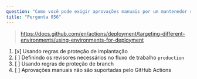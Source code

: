 ```yaml
---
question: "Como você pode exigir aprovações manuais por um mantenedor se a execução do fluxo de trabalho está direcionada ao ambiente `production`?"
title: "Pergunta 056"
---
```


> https://docs.github.com/en/actions/deployment/targeting-different-environments/using-environments-for-deployment
1. [x] Usando regras de proteção de implantação
1. [ ] Definindo os revisores necessários no fluxo de trabalho `production`
1. [ ] Usando regras de proteção de branch
1. [ ] Aprovações manuais não são suportadas pelo GitHub Actions
